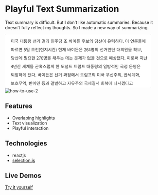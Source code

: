 # Playful Text Summarization
Text summary is difficult. But I don't like automatic summaries. Because it doesn't fully reflect my thoughts. So I made a new way of summarizing.

![how-to-use-1](./images/how-to-use-1.gif)
![how-to-use-2](./images/how-to-use-2.gif)


## Features
- Overlaping highlights
- Text visualization
- Playful interaction

## Technologies
- reactjs
- [selection.js](https://simonwep.github.io/selection/)

## Live Demos
[Try it yourself](https://wooknick.github.io/playful-text-summarization/)
